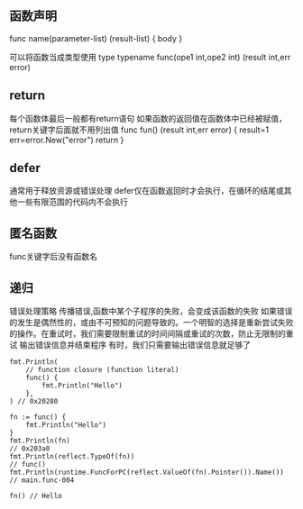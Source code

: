 ## 函数声明
func name(parameter-list) (result-list) {
    body
}


可以将函数当成类型使用
type typename func(ope1 int,ope2 int) (result int,err error)

## return
每个函数体最后一般都有return语句
如果函数的返回值在函数体中已经被赋值，return关键字后面就不用列出值
func fun() (result int,err error) {
    result=1
    err=error.New("error")
    return
}



## defer
通常用于释放资源或错误处理
defer仅在函数返回时才会执行，在循环的结尾或其他一些有限范围的代码内不会执行

## 匿名函数
func关键字后没有函数名

## 递归
错误处理策略
传播错误,函数中某个子程序的失败，会变成该函数的失败
如果错误的发生是偶然性的，或由不可预知的问题导致的。一个明智的选择是重新尝试失败的操作。在重试时，我们需要限制重试的时间间隔或重试的次数，防止无限制的重试
输出错误信息并结束程序
有时，我们只需要输出错误信息就足够了

```
fmt.Println(
	// function closure (function literal)
	func() {
		fmt.Println("Hello")
	},
) // 0x20280
```
```
fn := func() {
	fmt.Println("Hello")
}
fmt.Println(fn)                                                      // 0x203a0
fmt.Println(reflect.TypeOf(fn))                                      // func()
fmt.Println(runtime.FuncForPC(reflect.ValueOf(fn).Pointer()).Name()) // main.func·004

fn() // Hello
```

